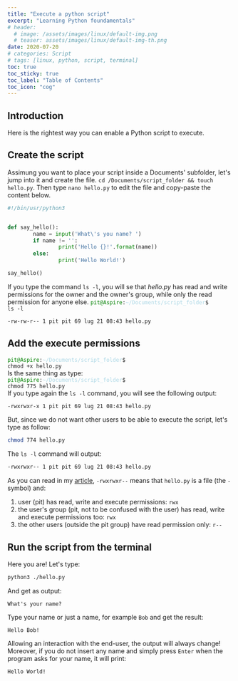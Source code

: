 ```yaml
---
title: "Execute a python script"
excerpt: "Learning Python foundamentals"
# header:
  # image: /assets/images/linux/default-img.png
  # teaser: assets/images/linux/default-img-th.png
date: 2020-07-20
# categories: Script
# tags: [linux, python, script, terminal]
toc: true
toc_sticky: true
toc_label: "Table of Contents"
toc_icon: "cog"
---
```


## Introduction
Here is the rightest way you can enable a Python script to execute.

## Create the script
Assimung you want to place your script inside a Documents' subfolder, let's jump into it and create the file. `cd /Documents/script_folder && touch hello.py`. Then type `nano hello.py` to edit the file and copy-paste the content below.
```python                                            
#!/bin/usr/python3


def say_hello():
        name = input('What\'s you name? ')
        if name != '':
                print('Hello {}!'.format(name))
        else:
                print('Hello World!')

say_hello()

```

If you type the command `ls -l`, you will se that *hello.py* has read and write permissions for the owner and the owner's group, while only the read permission for anyone else.
<code><span style="color:green">pit@Aspire</span>:<span style="color:lightblue">~/Documents/script_folder</span>$ ls -l</code>
```bash
-rw-rw-r-- 1 pit pit 69 lug 21 08:43 hello.py
```

## Add the execute permissions
<code><span style="color:green">pit@Aspire</span>:<span style="color:lightblue">~/Documents/script_folder</span>$ chmod +x hello.py</code><br>
Is the same thing as type:<br>
<code><span style="color:green">pit@Aspire</span>:<span style="color:lightblue">~/Documents/script_folder</span>$ chmod 775 hello.py</code><br>
If you type again the `ls -l` command, you will see the following output:
```bash
-rwxrwxr-x 1 pit pit 69 lug 21 08:43 hello.py
```

But, since we do not want other users to be able to execute the script, let's type as follow:
```bash
chmod 774 hello.py
```

The `ls -l` command will output:
```bash
-rwxrwxr-- 1 pit pit 69 lug 21 08:43 hello.py
```

As you can read in my [article](http://127.0.0.1:4000/terminal/change-permission-to-files/), `-rwxrwxr--` means that `hello.py` is a file (the `-` symbol) and:
1. user (pit) has read, write and execute permissions: `rwx`
2. the user's group (pit, not to be confused with the user) has read, write and execute permissions too: `rwx`
3. the other users (outside the pit group) have read permission only: `r--`

## Run the script from the terminal
Here you are! Let's type:
```bash
python3 ./hello.py
```

And get as output:
```
What's your name?
```

Type your name or just a name, for example `Bob` and get the result:
```
Hello Bob!
```

Allowing an interaction with the end-user, the output will always change! Moreover, if you do not insert any name and simply press `Enter` when the program asks for your name, it will print:
```
Hello World!
```
